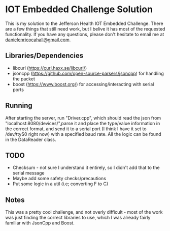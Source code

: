# IOT Embedded Challenge Solution #
This is my solution to the Jefferson Health IOT Embedded Challenge. There are a few things that still need work, but I belive it has most of the requested functionality. If you have any questions, please don't hesitate to email me at danielenricocahall@gmail.com.

## Libraries/Dependencies ##
* libcurl (https://curl.haxx.se/libcurl/)
* jsoncpp (https://github.com/open-source-parsers/jsoncpp) for handling the packet
* boost (https://www.boost.org/) for accessing/interacting with serial ports


## Running ##

After starting the server, run "Driver.cpp", which should read the json from "localhost:8080/devices/",parse it and place the type/value information in the correct format, and send it to a serial port (I think I have it set to /dev/ttyS0 right now) with a specified baud rate. All the logic can be found in the DataReader class.

## TODO ##

* Checksum - not sure I understand it entirely, so I didn't add that to the serial message
* Maybe add some safety checks/precautions
* Put some logic in a util (i.e; converting F to C)
 
## Notes ##

This was a pretty cool challenge, and not overly difficult - most of the work was just finding the correct libraries to use, which I was already fairly familiar with JsonCpp and Boost.



